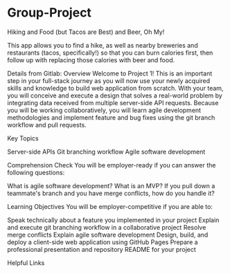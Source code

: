 # Group-Project
Hiking and Food (but Tacos are Best) and Beer, Oh My!

This app allows you to find a hike, as well as nearby breweries and restaurants (tacos, specifically!) so that you can burn calories first, then follow up with replacing those calories with beer and food.

Details from Gitlab:
Overview
Welcome to Project 1! This is an important step in your full-stack journey as you will now use your newly acquired skills and knowledge to build web application from scratch. With your team, you will conceive and execute a design that solves a real-world problem by integrating data received from multiple server-side API requests. Because you will be working collaboratively, you will learn agile development methodologies and implement feature and bug fixes using the git branch workflow and pull requests.

Key Topics

Server-side APIs
Git branching workflow
Agile software development


Comprehension Check
You will be employer-ready if you can answer the following questions:

What is agile software development?
What is an MVP?
If you pull down a teammate's branch and you have merge conflicts, how do you handle it?


Learning Objectives
You will be employer-competitive if you are able to:

Speak technically about a feature you implemented in your project
Explain and execute git branching workflow in a collaborative project
Resolve merge conflicts
Explain agile software development
Design, build, and deploy a client-side web application using GitHub Pages
Prepare a professional presentation and repository README for your project


Helpful Links
